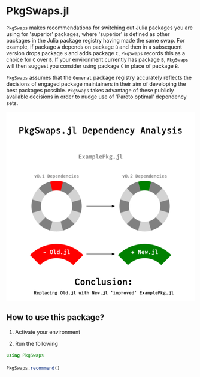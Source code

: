 # PkgSwaps.jl

``PkgSwaps`` makes recommendations for switching out Julia packages you are using for 'superior' packages, where 'superior' is defined as other packages in the Julia package registry having made the same swap. For example, if package ``A`` depends on package ``B`` and then in a subsequent version drops package ``B`` and adds package ``C``, ``PkgSwaps`` records this as a choice for ``C`` over ``B``. If your environment currently has package ``B``, ``PkgSwaps`` will then suggest you consider using package ``C`` in place of package ``B``.

``PkgSwaps`` assumes that the ``General`` package registry accurately reflects the decisions of engaged package maintainers in their aim of developing the best packages possible. ``PkgSwaps`` takes advantage of these publicly available decisions in order to nudge use of 'Pareto optimal' dependency sets.

![PkgSwaps Infographic](pkgswaps_infograph.svg)


## How to use this package?

1. Activate your environment

2. Run the following

```julia
using PkgSwaps

PkgSwaps.recommend()
```
